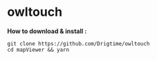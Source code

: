 # owltouch

**How to download & install :**
```
git clone https://github.com/Drigtime/owltouch
cd mapViewer && yarn
```
